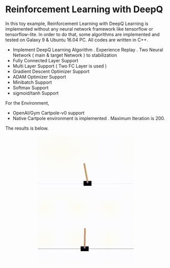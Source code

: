 # Reinforcement Learning with DeepQ

In this toy example, Reinforcement Learning with DeepQ Learning is implemented without any neural network framework like tensorflow or tensorflow-lite. In order to do that, some algorithms are implemented and  tested on Galaxy 9 & Ubuntu 16.04 PC. All codes are written in C++.

- Implement DeepQ Learning Algorithm
. Experience Replay
. Two Neural Network ( main & target Network ) to stabilization
- Fully Connected Layer Support
- Multi Layer Support ( Two FC Layer is used )
- Gradient Descent Optimizer Support
- ADAM Optimizer Support
- Minibatch Support
- Softmax Support
- sigmoid/tanh Support

For the Environment,
- OpenAI/Gym Cartpole-v0 support
- Native Cartpole environment is implemented
. Maximum Iteration is 200.

The results is below.

<p align=center>
<img src =https://github.com/nnstreamer/nntrainer/blob/master/docs/images/de916e80-0b9f-11ea-9950-5c40d2bef8e4.gif width=300 >
<img src =https://github.com/nnstreamer/nntrainer/blob/master/docs/images/d2f17800-0b9e-11ea-8060-edfeacd6c71e.gif width=300 >
</p>
